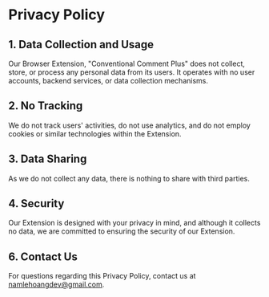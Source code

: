 # Privacy Policy

## 1. Data Collection and Usage

Our Browser Extension, "Conventional Comment Plus" does not collect, store, or process any personal data from its users.
It operates with no user accounts, backend services, or data collection mechanisms.

## 2. No Tracking

We do not track users' activities, do not use analytics, and do not employ cookies or similar technologies within the
Extension.

## 3. Data Sharing

As we do not collect any data, there is nothing to share with third parties.

## 4. Security

Our Extension is designed with your privacy in mind, and although it collects no data, we are committed to ensuring the
security of our Extension.

## 6. Contact Us

For questions regarding this Privacy Policy, contact us at namlehoangdev@gmail.com.
